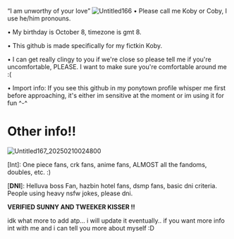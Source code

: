 “I am unworthy of your love”
![Untitled166](https://github.com/user-attachments/assets/97a8f1df-be0f-45e0-9d57-db655d7a2251)
• Please call me Koby or Coby, I use he/him pronouns.

• My birthday is October 8, timezone is gmt 8.

• This github is made specifically for my fictkin Koby.

• I can get really clingy to you if we're close so please tell me if you're uncomfortable, PLEASE. I want to make sure you're comfortable around me :(

• Import info: If you see this github in my ponytown profile whisper me first before approaching, it's either im sensitive at the moment
or im using it for fun ^-^


# Other info!!

![Untitled167_20250210024800](https://github.com/user-attachments/assets/e85d1af2-aba1-40ee-a7b3-76df8e05b354)

[Int]: One piece fans, crk fans, anime fans, ALMOST all the fandoms, doubles, etc. :) 

[**DNI**]: Helluva boss Fan, hazbin hotel fans, dsmp fans, basic dni criteria. People using heavy nsfw jokes, please dni.

**VERIFIED SUNNY AND TWEEKER KISSER ‼️**

idk what more to add atp... i will update it eventually.. if you want more info int with me and i can tell you more about myself :D
